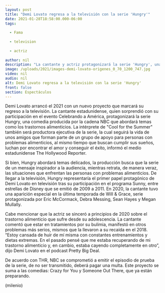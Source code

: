 ```yaml
---
layout: post
title: "Demi Lovato regresa a la televisión con la serie 'Hungry'"
date: 2021-01-28T18:58:00.000-06:00
tags:
  
  - Fama
  
  - television
  
  - actriz
  
author: nil
description: "La cantante y actriz protagonizará la serie 'Hungry', una comedia producida por la cadena NBC que abordará temas como los trastornos alimenticios. "
image: /uploads/2021/images-demi-lovato-origenes_0_70_1200_747.jpg
video: nil
audio: nil
alt: Demi Lovato regresa a la televisión con la serie 'Hungry'
front: false
section: Espectáculos
---
```


Demi Lovato arrancó el 2021 con un nuevo proyecto que marcará su regreso a la televisión. La cantante estadunidense, quien sorprendió con su participación en el evento Celebrando a América, protagonizará la serie Hungry, una comedia producida por la cadena NBC que abordará temas como los trastornos alimenticios.  La intérprete de "Cool for the Summer" también será productora ejecutiva de la serie, la cual seguirá la vida de unos amigos que forman parte de un grupo de apoyo para personas con problemas alimenticios, al mismo tiempo que buscan cumplir sus sueños, luchan por encontrar el amor y conseguir el éxito, informó el medio estadunidense The Hollywood Reporter.  

Si bien, Hungry abordará temas delicados, la producción busca que la serie de un mensaje inspirador a la audiencia, mientras retrata, de manera veraz, las situaciones que enfrentan las personas con problemas alimenticios. De llegar a la televisión, Hungry representaría el primer papel protagónico de Demi Lovato en televisión tras su participación en el programa Sunny, entre estrellas de Disney que se emitió de 2009 a 2011. En 2020, la cantante tuvo una aparición especial en la última temporada de Will & Grace, serie protagonizada por Eric McCormack, Debra Messing, Sean Hayes y Megan Mullally. 

Cabe mencionar que la actriz se sinceró a principios de 2020 sobre el trastorno alimenticio que sufre desde su adolescencia. La cantante comentó que estar en tratamientos por su bulimia, manifestó en otros problemas más serios, mismos que la llevaron a su recaída en el 2018.  
“Estoy cansada de huir de mí misma con constantes entrenamientos y dietas extremas. En el pasado pensé que me estaba recuperando de mi trastorno alimenticio y, en cambio, estaba cayendo completamente en otro”, dijo Demi Lovato en el podcast Pretty Big Deal. 

De acuerdo con THR, NBC se comprometió a emitir el episodio de prueba de la serie, de no ser transmitido, deberá pagar una multa. Este proyecto se suma a las comedias: Crazy for You y Someone Out There, que ya están preparando. 

(milenio)